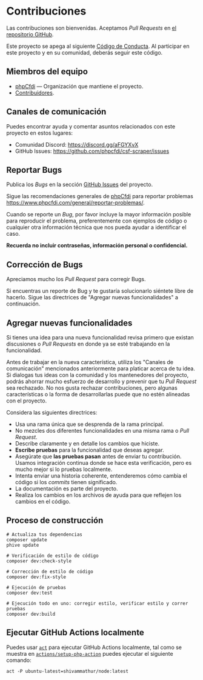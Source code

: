 # Contribuciones

Las contribuciones son bienvenidas. Aceptamos *Pull Requests* en [el repositorio GitHub][project].

Este proyecto se apega al siguiente [Código de Conducta][coc].
Al participar en este proyecto y en su comunidad, deberás seguir este código.

## Miembros del equipo

* [phpCfdi][] — Organización que mantiene el proyecto.
* [Contribuidores][contributors].

## Canales de comunicación

Puedes encontrar ayuda y comentar asuntos relacionados con este proyecto en estos lugares:

* Comunidad Discord: <https://discord.gg/aFGYXvX>
* GitHub Issues: <https://github.com/phpcfdi/csf-scraper/issues>

## Reportar Bugs

Publica los *Bugs* en la sección [GitHub Issues][issues] del proyecto.

Sigue las recomendaciones generales de [phpCfdi][] para reportar problemas
<https://www.phpcfdi.com/general/reportar-problemas/>.

Cuando se reporte un *Bug*, por favor incluye la mayor información posible para reproducir el problema, preferentemente
con ejemplos de código o cualquier otra información técnica que nos pueda ayudar a identificar el caso.

**Recuerda no incluir contraseñas, información personal o confidencial.**

## Corrección de Bugs

Apreciamos mucho los *Pull Request* para corregir Bugs.

Si encuentras un reporte de Bug y te gustaría solucionarlo siéntete libre de hacerlo.
Sigue las directrices de "Agregar nuevas funcionalidades" a continuación.

## Agregar nuevas funcionalidades

Si tienes una idea para una nueva funcionalidad revisa primero que existan discusiones o *Pull Requests*
en donde ya se esté trabajando en la funcionalidad.

Antes de trabajar en la nueva característica, utiliza los "Canales de comunicación" mencionados
anteriormente para platicar acerca de tu idea. Si dialogas tus ideas con la comunidad y los
mantenedores del proyecto, podrás ahorrar mucho esfuerzo de desarrollo y prevenir que tu
*Pull Request* sea rechazado. No nos gusta rechazar contribuciones, pero algunas características
o la forma de desarrollarlas puede que no estén alineadas con el proyecto.

Considera las siguientes directrices:

* Usa una rama única que se desprenda de la rama principal.
* No mezcles dos diferentes funcionalidades en una misma rama o *Pull Request*.
* Describe claramente y en detalle los cambios que hiciste.
* **Escribe pruebas** para la funcionalidad que deseas agregar.
* Asegúrate que **las pruebas pasan** antes de enviar tu contribución.
  Usamos integración continua donde se hace esta verificación, pero es mucho mejor si lo pruebas localmente.
* Intenta enviar una historia coherente, entenderemos cómo cambia el código si los *commits* tienen significado.
* La documentación es parte del proyecto.
* Realiza los cambios en los archivos de ayuda para que reflejen los cambios en el código.

## Proceso de construcción

```shell
# Actualiza tus dependencias
composer update
phive update

# Verificación de estilo de código
composer dev:check-style

# Corrección de estilo de código
composer dev:fix-style

# Ejecución de pruebas
composer dev:test

# Ejecución todo en uno: corregir estilo, verificar estilo y correr pruebas
composer dev:build
```

## Ejecutar GitHub Actions localmente

Puedes usar [`act`](https://github.com/nektos/act) para ejecutar GitHub Actions localmente, tal como se
muestra en [`actions/setup-php-action`](https://github.com/marketplace/actions/setup-php-action#local-testing-setup)
puedes ejecutar el siguiente comando:

```shell
act -P ubuntu-latest=shivammathur/node:latest
```

[phpCfdi]:      https://github.com/phpcfdi/
[project]:      https://github.com/phpcfdi/csf-scraper
[contributors]: https://github.com/phpcfdi/csf-scraper/graphs/contributors
[coc]:          https://github.com/phpcfdi/csf-scraper/blob/main/CODE_OF_CONDUCT.md
[issues]:       https://github.com/phpcfdi/csf-scraper/issues
